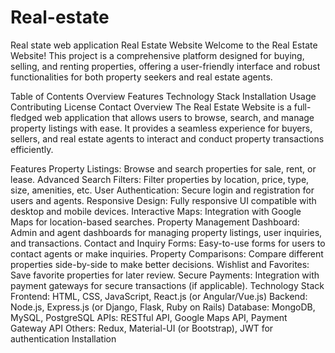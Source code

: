 # Real-estate
Real state web application
Real Estate Website
Welcome to the Real Estate Website! This project is a comprehensive platform designed for buying, selling, and renting properties, offering a user-friendly interface and robust functionalities for both property seekers and real estate agents.

Table of Contents
Overview
Features
Technology Stack
Installation
Usage
Contributing
License
Contact
Overview
The Real Estate Website is a full-fledged web application that allows users to browse, search, and manage property listings with ease. It provides a seamless experience for buyers, sellers, and real estate agents to interact and conduct property transactions efficiently.

Features
Property Listings: Browse and search properties for sale, rent, or lease.
Advanced Search Filters: Filter properties by location, price, type, size, amenities, etc.
User Authentication: Secure login and registration for users and agents.
Responsive Design: Fully responsive UI compatible with desktop and mobile devices.
Interactive Maps: Integration with Google Maps for location-based searches.
Property Management Dashboard: Admin and agent dashboards for managing property listings, user inquiries, and transactions.
Contact and Inquiry Forms: Easy-to-use forms for users to contact agents or make inquiries.
Property Comparisons: Compare different properties side-by-side to make better decisions.
Wishlist and Favorites: Save favorite properties for later review.
Secure Payments: Integration with payment gateways for secure transactions (if applicable).
Technology Stack
Frontend: HTML, CSS, JavaScript, React.js (or Angular/Vue.js)
Backend: Node.js, Express.js (or Django, Flask, Ruby on Rails)
Database: MongoDB, MySQL, PostgreSQL
APIs: RESTful API, Google Maps API, Payment Gateway API
Others: Redux, Material-UI (or Bootstrap), JWT for authentication
Installation
